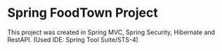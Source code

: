 # Spring FoodTown Project
This project was created in Spring MVC, Spring Security, Hibernate and RestAPI. (Used IDE: Spring Tool Suite/STS-4)



